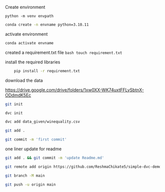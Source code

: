 Create environment
   ``` command prompt
   python -m venv envpath
   ```

   ``` bash
   conda create -n envname python=3.10.11
   ```

activate environment
   ``` bash
   conda activate envname
   ```

created a requirement.txt file
    ``` bash
    touch requirement.txt
    ```

install the required libraries
``` bash
    pip install -r requirement.txt
```

download the data

https://drive.google.com/drive/folders/1xw0XX-WK74uxtFFLySbtnX-ODdmdK5Ec

``` bash 
git init
```

``` bash
dvc init
```

``` bash
dvc add data_given/winequality.csv
```
``` bash 
git add .
```

``` bash
git commit -m 'first commit'
```
one liner update for readme

``` bash
git add . && git commit -m 'update Readme.md'
```

``` bash
git remote add origin https://github.com/ReshmaChikate5/simple-dvc-demo.git
```

``` bash
git branch -M main
 ```

``` bash  
git push -u origin main
```


